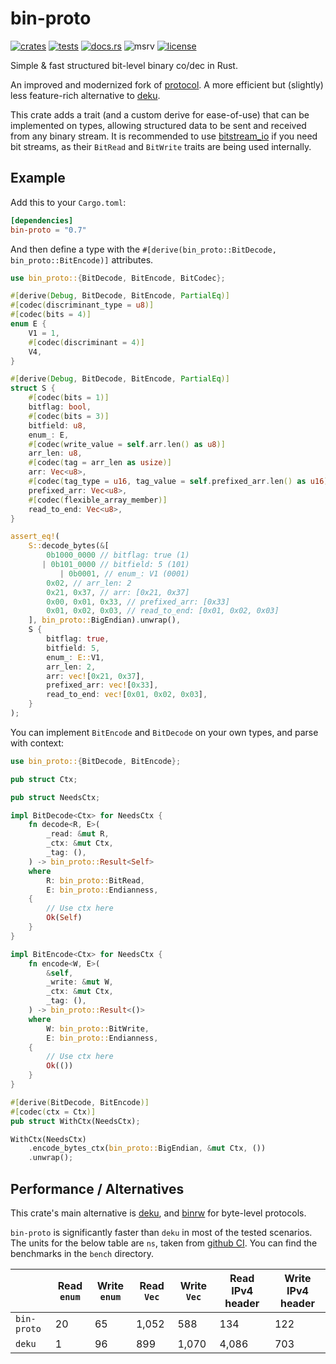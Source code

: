 # bin-proto

[![crates](https://img.shields.io/crates/v/bin-proto.svg)](https://crates.io/crates/bin-proto)
[![tests](https://github.com/wojciech-graj/bin-proto/actions/workflows/ci.yml/badge.svg)](https://github.com/wojciech-graj/bin-proto/actions/workflows/ci.yml)
[![docs.rs](https://docs.rs/bin-proto/badge.svg)](https://docs.rs/bin-proto)
![msrv](https://img.shields.io/crates/msrv/bin-proto)
[![license](https://img.shields.io/badge/license-MIT-blue.svg)](./LICENSE.txt)

Simple & fast structured bit-level binary co/dec in Rust.

An improved and modernized fork of
[protocol](https://crates.io/crates/protocol). A more efficient but (slightly)
less feature-rich alternative to [deku](https://crates.io/crates/deku).

This crate adds a trait (and a custom derive for ease-of-use) that can be
implemented on types, allowing structured data to be sent and received from any
binary stream. It is recommended to use
[bitstream_io](https://docs.rs/bitstream-io/latest/bitstream_io/) if you need
bit streams, as their `BitRead` and `BitWrite` traits are being used internally.

## Example

Add this to your `Cargo.toml`:

```toml
[dependencies]
bin-proto = "0.7"
```

And then define a type with the `#[derive(bin_proto::BitDecode, bin_proto::BitEncode)]` attributes.

```rust
use bin_proto::{BitDecode, BitEncode, BitCodec};

#[derive(Debug, BitDecode, BitEncode, PartialEq)]
#[codec(discriminant_type = u8)]
#[codec(bits = 4)]
enum E {
    V1 = 1,
    #[codec(discriminant = 4)]
    V4,
}

#[derive(Debug, BitDecode, BitEncode, PartialEq)]
struct S {
    #[codec(bits = 1)]
    bitflag: bool,
    #[codec(bits = 3)]
    bitfield: u8,
    enum_: E,
    #[codec(write_value = self.arr.len() as u8)]
    arr_len: u8,
    #[codec(tag = arr_len as usize)]
    arr: Vec<u8>,
    #[codec(tag_type = u16, tag_value = self.prefixed_arr.len() as u16)]
    prefixed_arr: Vec<u8>,
    #[codec(flexible_array_member)]
    read_to_end: Vec<u8>,
}

assert_eq!(
    S::decode_bytes(&[
        0b1000_0000 // bitflag: true (1)
       | 0b101_0000 // bitfield: 5 (101)
           | 0b0001, // enum_: V1 (0001)
        0x02, // arr_len: 2
        0x21, 0x37, // arr: [0x21, 0x37]
        0x00, 0x01, 0x33, // prefixed_arr: [0x33]
        0x01, 0x02, 0x03, // read_to_end: [0x01, 0x02, 0x03]
    ], bin_proto::BigEndian).unwrap(),
    S {
        bitflag: true,
        bitfield: 5,
        enum_: E::V1,
        arr_len: 2,
        arr: vec![0x21, 0x37],
        prefixed_arr: vec![0x33],
        read_to_end: vec![0x01, 0x02, 0x03],
    }
);
```

You can implement `BitEncode` and `BitDecode` on your own types, and parse with context:

```rust
use bin_proto::{BitDecode, BitEncode};

pub struct Ctx;

pub struct NeedsCtx;

impl BitDecode<Ctx> for NeedsCtx {
    fn decode<R, E>(
        _read: &mut R,
        _ctx: &mut Ctx,
        _tag: (),
    ) -> bin_proto::Result<Self>
    where
        R: bin_proto::BitRead,
        E: bin_proto::Endianness,
    {
        // Use ctx here
        Ok(Self)
    }
}

impl BitEncode<Ctx> for NeedsCtx {
    fn encode<W, E>(
        &self,
        _write: &mut W,
        _ctx: &mut Ctx,
        _tag: (),
    ) -> bin_proto::Result<()>
    where
        W: bin_proto::BitWrite,
        E: bin_proto::Endianness,
    {
        // Use ctx here
        Ok(())
    }
}

#[derive(BitDecode, BitEncode)]
#[codec(ctx = Ctx)]
pub struct WithCtx(NeedsCtx);

WithCtx(NeedsCtx)
    .encode_bytes_ctx(bin_proto::BigEndian, &mut Ctx, ())
    .unwrap();
```

## Performance / Alternatives

This crate's main alternative is [deku](https://crates.io/crates/deku), and [binrw](https://crates.io/crates/binrw) for byte-level protocols.

`bin-proto` is significantly faster than `deku` in most of the tested scenarios.
The units for the below table are `ns`, taken from
[github CI](https://github.com/wojciech-graj/bin-proto/actions/runs/14273083815/job/40010524980).
You can find the benchmarks in the `bench` directory.

|             | Read `enum` | Write `enum` | Read `Vec` | Write `Vec` | Read IPv4 header | Write IPv4 header |
|-------------|-------------|--------------|------------|-------------|------------------|-------------------|
| `bin-proto` | 20          | 65           | 1,052      | 588         | 134              | 122               |
| `deku`      | 1           | 96           | 899        | 1,070       | 4,086            | 703               |
